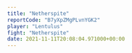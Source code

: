```yaml
---
title: "Netherspite"
reportCode: "B7yXpZMgPLvnYGK2"
player: "Lentulus"
fight: "Netherspite"
date: 2021-11-11T20:08:04.971000+00:00
---
```

